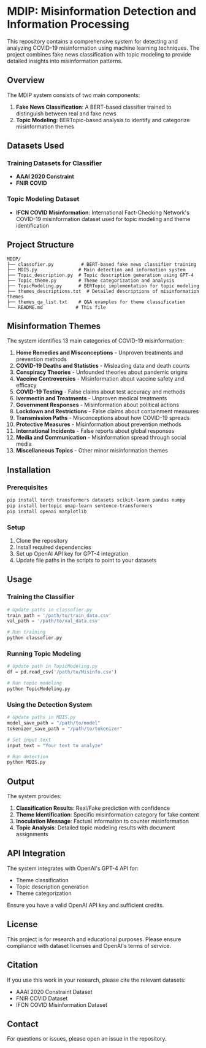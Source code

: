 # MDIP: Misinformation Detection and Information Processing

This repository contains a comprehensive system for detecting and analyzing COVID-19 misinformation using machine learning techniques. The project combines fake news classification with topic modeling to provide detailed insights into misinformation patterns.

## Overview

The MDIP system consists of two main components:
1. **Fake News Classification**: A BERT-based classifier trained to distinguish between real and fake news
2. **Topic Modeling**: BERTopic-based analysis to identify and categorize misinformation themes

## Datasets Used

### Training Datasets for Classifier
- **AAAI 2020 Constraint**
- **FNIR COVID**

### Topic Modeling Dataset
- **IFCN COVID Misinformation**: International Fact-Checking Network's COVID-19 misinformation dataset used for topic modeling and theme identification

## Project Structure

```
MDIP/
├── classofier.py          # BERT-based fake news classifier training
├── MDIS.py               # Main detection and information system
├── Topic_description.py  # Topic description generation using GPT-4
├── Topic_theme.py        # Theme categorization and analysis
├── TopicModeling.py      # BERTopic implementation for topic modeling
├── themes_descriptions.txt  # Detailed descriptions of misinformation themes
├── themes_qa_list.txt    # Q&A examples for theme classification
└── README.md            # This file
```

## Misinformation Themes

The system identifies 13 main categories of COVID-19 misinformation:

1. **Home Remedies and Misconceptions** - Unproven treatments and prevention methods
2. **COVID-19 Deaths and Statistics** - Misleading data and death counts
3. **Conspiracy Theories** - Unfounded theories about pandemic origins
4. **Vaccine Controversies** - Misinformation about vaccine safety and efficacy
5. **COVID-19 Testing** - False claims about test accuracy and methods
6. **Ivermectin and Treatments** - Unproven medical treatments
7. **Government Responses** - Misinformation about political actions
8. **Lockdown and Restrictions** - False claims about containment measures
9. **Transmission Paths** - Misconceptions about how COVID-19 spreads
10. **Protective Measures** - Misinformation about prevention methods
11. **International Incidents** - False reports about global responses
12. **Media and Communication** - Misinformation spread through social media
13. **Miscellaneous Topics** - Other minor misinformation themes

## Installation

### Prerequisites
```bash
pip install torch transformers datasets scikit-learn pandas numpy
pip install bertopic umap-learn sentence-transformers
pip install openai matplotlib
```

### Setup
1. Clone the repository
2. Install required dependencies
3. Set up OpenAI API key for GPT-4 integration
4. Update file paths in the scripts to point to your datasets

## Usage

### Training the Classifier
```python
# Update paths in classofier.py
train_path = '/path/to/train_data.csv'
val_path = '/path/to/val_data.csv'

# Run training
python classofier.py
```

### Running Topic Modeling
```python
# Update path in TopicModeling.py
df = pd.read_csv('/path/to/Misinfo.csv')

# Run topic modeling
python TopicModeling.py
```

### Using the Detection System
```python
# Update paths in MDIS.py
model_save_path = "/path/to/model"
tokenizer_save_path = "/path/to/tokenizer"

# Set input text
input_text = "Your text to analyze"

# Run detection
python MDIS.py
```


## Output

The system provides:
1. **Classification Results**: Real/Fake prediction with confidence
2. **Theme Identification**: Specific misinformation category for fake content
3. **Inoculation Message**: Factual information to counter misinformation
4. **Topic Analysis**: Detailed topic modeling results with document assignments

## API Integration

The system integrates with OpenAI's GPT-4 API for:
- Theme classification
- Topic description generation
- Theme categorization

Ensure you have a valid OpenAI API key and sufficient credits.


## License

This project is for research and educational purposes. Please ensure compliance with dataset licenses and OpenAI's terms of service.

## Citation

If you use this work in your research, please cite the relevant datasets:
- AAAI 2020 Constraint Dataset
- FNIR COVID Dataset
- IFCN COVID Misinformation Dataset

## Contact

For questions or issues, please open an issue in the repository.
